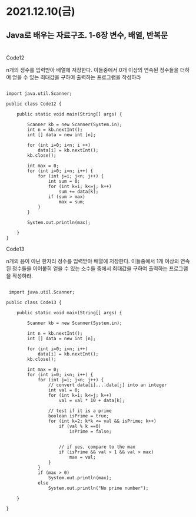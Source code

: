 # 2021.12.10(금)

## Java로 배우는 자료구조. 1-6장 변수, 배열, 반복문


# 

Code12

n개의 정수를 입력받아 배열에 저장한다. 이들중에서 0개 이상의 연속된 정수들을 더하여 얻을 수 있는 최대값을 구하여 출력하는 프로그램을 작성하라

```

import java.util.Scanner;

public class Code12 {

	public static void main(String[] args) {
		
		Scanner kb = new Scanner(System.in);
		int n = kb.nextInt();
		int [] data = new int [n];
		
		for (int i=0; i<n; i ++)
			data[i] = kb.nextInt();
		kb.close();
		
		int max = 0;
		for (int i=0; i<n; i++) {
			for (int j=i; j<n; j++) {
				int sum = 0;
				for (int k=i; k<=j; k++)
					sum += data[k];
				if (sum > max)
					max = sum;
			}
		}
		
		System.out.println(max);
		
	}
}

```

Code13

 n개의 음이 아닌 한자리 정수를 입력받아 배열에 저장한다. 이들중에서 1개 이상의 연속된 정수들을 이어붙혀 얻을 수 있는 소수들 중에서 최대값을 구하여 출력하는 프로그램을 작성하라.

```

 import java.util.Scanner;

public class Code13 {

	public static void main(String[] args) {

		Scanner kb = new Scanner(System.in);

		int n = kb.nextInt();
		int [] data = new int [n];

		for (int i=0; i<n; i++)
			data[i] = kb.nextInt();
		kb.close();

		int max = 0;
		for (int i=0; i<n; i++) {
			for (int j=i; j<n; j++) {
				// convert data[i]....data[j] into an integer
				int val = 0;
				for (int k=i; k<=j; k++)
					val = val * 10 + data[k];

				// test if it is a prime
				boolean isPrime = true;
				for (int k=2; k*k <= val && isPrime; k++)
					if (val % k ==0)
						isPrime = false;


					// if yes, compare to the max
					if (isPrime && val > 1 && val > max)
						max = val;
				}
			}
			if (max > 0)
				System.out.println(max);
			else
				System.out.println("No prime number");
			
	}
	
}

```